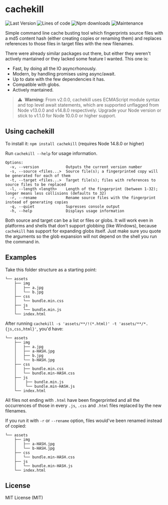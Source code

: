 # cachekill
![Last Version](https://img.shields.io/github/package-json/v/eneko89/cachekill?style=for-the-badge)
![Lines of code](https://img.shields.io/tokei/lines/github/eneko89/cachekill?style=for-the-badge)
![Npm downloads](https://img.shields.io/npm/dw/cachekill?style=for-the-badge)
![Maintenance](https://img.shields.io/maintenance/yes/2021?style=for-the-badge)

Simple command line cache busting tool which fingerprints source files with a md5 content hash (either creating copies or renaming them) and replaces references to those files in target files with the new filenames.

There were already similar packages out there, but either they weren't actively mantained or they lacked some feature I wanted. This one is:
- Fast, by doing all the IO asyncrhonously.
- Modern, by handling promises using async/await.
- Up to date with the few dependencies it has.
- Compatible with globs.
- Actively mantained.

> :warning:&nbsp; **Warning:** From v2.0.0, cachekill uses ECMAScript module syntax and top level await statements, which are supported unflagged from Node v13.0.0 and v14.8.0 respectively. Upgrade your Node version or stick to v1.1.0 for Node 10.0.0 or higher support.

## Using cachekill

To install it: `npm install cachekill` (requires Node 14.8.0 or higher)

Run `cachekill --help` for usage information.

    Options:
      -v, --version            Outputs the current version number
      -s, --source <files...>  Source file(s); a fingerprinted copy will be generated for each of them
      -t, --target <files...>  Target file(s); files with references to source files to be replaced
      -l, --length <length>    Length of the fingerprint (between 1-32); longer means less collisions (defaults to 32)
      -r, --rename             Rename source files with the fingerprint instead of generating copies
      -q, --quiet              Supresses console output
      -h, --help               Displays usage information

Both source and target can be a list or files or globs. It will work even in platforms and shells that don't support globbing (like Windows), because `cachekill` has support for expanding globs itself. Just make sure you quote the arguments so the glob expansion will not depend on the shell you run the command in.


## Examples

Take this folder structure as a starting point:

    └── assets
        ├── img
        │   ├── a.jpg
        │   └── b.jpg
        ├── css
        │   └── bundle.min.css
        ├── js
        │   └── bundle.min.js
        └── index.html

After running `cachekill -s 'assets/**/!(*.html)' -t 'assets/**/*.{js,css,html}'`, you'd have:

    └── assets
        ├── img
        │   ├── a.jpg
        │   ├── a-HASH.jpg
        │   ├── b.jpg
        │   └── b-HASH.jpg
        ├── css
        │   ├── bundle.min.css
        │   └── bundle.min-HASH.css
        ├── js
        │    ├── bundle.min.js
        │    └── bundle.min-HASH.js
        └── index.html

All files not ending with `.html` have been fingerprinted and all the occurrences of those in every `.js`, `.css` and `.html` files replaced by the new filenames.

If you run it with `-r` or `--rename` option, files would've been renamed instead of copied:

    └── assets
        ├── img
        │   ├── a-HASH.jpg
        │   └── b-HASH.jpg
        ├── css
        │   └── bundle.min-HASH.css
        ├── js
        │   └── bundle.min-HASH.js
        └── index.html


## License

MIT License (MIT)
